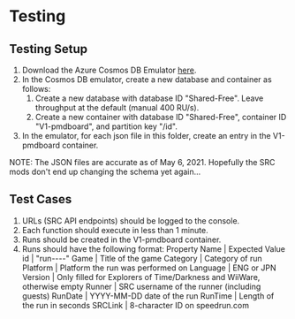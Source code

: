 # Testing

## Testing Setup

1. Download the Azure Cosmos DB Emulator [here](https://docs.microsoft.com/en-us/azure/cosmos-db/local-emulator).
2. In the Cosmos DB emulator, create a new database and container as follows:
	1. Create a new database with database ID "Shared-Free". Leave throughput at the default (manual 400 RU/s).
	2. Create a new container with database ID "Shared-Free", container ID "V1-pmdboard", and partition key "/id".
3. In the emulator, for each json file in this folder, create an entry in the V1-pmdboard container.

NOTE: The JSON files are accurate as of May 6, 2021. Hopefully the SRC mods don't end up changing the schema yet again...

## Test Cases

1. URLs (SRC API endpoints) should be logged to the console.
2. Each function should execute in less than 1 minute.
3. Runs should be created in the V1-pmdboard container.
4. Runs should have the following format: 
Property Name | Expected Value
id | "run-<SRC game ID>-<SRC category ID>-<SRC platform ID>-<SRC language ID>"
Game | Title of the game
Category | Category of run
Platform | Platform the run was performed on
Language | ENG or JPN
Version | Only filled for Explorers of Time/Darkness and WiiWare, otherwise empty
Runner | SRC username of the runner (including guests)
RunDate | YYYY-MM-DD date of the run
RunTime | Length of the run in seconds
SRCLink | 8-character ID on speedrun.com